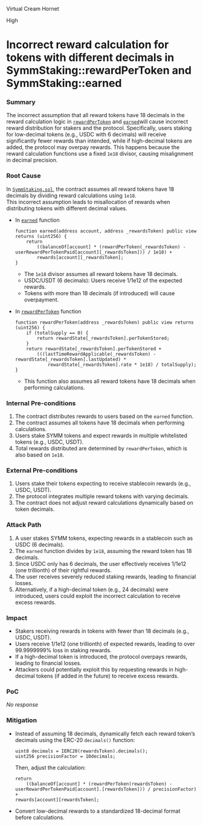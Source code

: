 Virtual Cream Hornet

High

# Incorrect reward calculation for tokens with different decimals in SymmStaking::rewardPerToken and SymmStaking::earned

### Summary

The incorrect assumption that all reward tokens have 18 decimals in the reward calculation logic in [`rewardPerToken`](https://github.com/sherlock-audit/2025-03-symm-io-stacking/blob/main/token/contracts/staking/SymmStaking.sol#L194) and [`earned`](https://github.com/sherlock-audit/2025-03-symm-io-stacking/blob/main/token/contracts/staking/SymmStaking.sol#L210)will cause incorrect reward distribution for stakers and the protocol. Specifically, users staking for low-decimal tokens (e.g., USDC with 6 decimals) will receive significantly fewer rewards than intended, while if high-decimal tokens are added, the protocol may overpay rewards. This happens because the reward calculation functions use a fixed `1e18` divisor, causing misalignment in decimal precision.

### Root Cause

In [`SymmStaking.sol`](https://github.com/sherlock-audit/2025-03-symm-io-stacking/blob/main/token/contracts/staking/SymmStaking.sol), the contract assumes all reward tokens have 18 decimals by dividing reward calculations using `1e18`.  
This incorrect assumption leads to misallocation of rewards when distributing tokens with different decimal values.

- In [`earned`](https://github.com/sherlock-audit/2025-03-symm-io-stacking/blob/main/token/contracts/staking/SymmStaking.sol#L210) function
  ```solidity
  function earned(address account, address _rewardsToken) public view returns (uint256) {
      return
          ((balanceOf[account] * (rewardPerToken(_rewardsToken) - userRewardPerTokenPaid[account][_rewardsToken])) / 1e18) +
          rewards[account][_rewardsToken];
  }
  ```
  - The `1e18` divisor assumes all reward tokens have 18 decimals.
  - USDC/USDT (6 decimals): Users receive 1/1e12 of the expected rewards.
  - Tokens with more than 18 decimals (if introduced) will cause overpayment.

- In [`rewardPerToken`](https://github.com/sherlock-audit/2025-03-symm-io-stacking/blob/main/token/contracts/staking/SymmStaking.sol#L194) function 
  ```solidity
  function rewardPerToken(address _rewardsToken) public view returns (uint256) {
      if (totalSupply == 0) {
          return rewardState[_rewardsToken].perTokenStored;
      }
      return rewardState[_rewardsToken].perTokenStored +
          (((lastTimeRewardApplicable(_rewardsToken) - rewardState[_rewardsToken].lastUpdated) *
              rewardState[_rewardsToken].rate * 1e18) / totalSupply);
  }
  ```
  - This function also assumes all reward tokens have 18 decimals when performing calculations.

### Internal Pre-conditions

1. The contract distributes rewards to users based on the `earned` function.
2. The contract assumes all tokens have 18 decimals when performing calculations.
3. Users stake SYMM tokens and expect rewards in multiple whitelisted tokens (e.g., USDC, USDT).
4. Total rewards distributed are determined by `rewardPerToken`, which is also based on `1e18`.

### External Pre-conditions

1. Users stake their tokens expecting to receive stablecoin rewards (e.g., USDC, USDT).
2. The protocol integrates multiple reward tokens with varying decimals.
3. The contract does not adjust reward calculations dynamically based on token decimals.

### Attack Path

1. A user stakes SYMM tokens, expecting rewards in a stablecoin such as USDC (6 decimals).
2. The `earned` function divides by `1e18`, assuming the reward token has 18 decimals.
3. Since USDC only has 6 decimals, the user effectively receives 1/1e12 (one trillionth) of their rightful rewards.
4. The user receives severely reduced staking rewards, leading to financial losses.
5. Alternatively, if a high-decimal token (e.g., 24 decimals) were introduced, users could exploit the incorrect calculation to receive excess rewards.

### Impact

- Stakers receiving rewards in tokens with fewer than 18 decimals (e.g., USDC, USDT).  
- Users receive 1/1e12 (one trillionth) of expected rewards, leading to over 99.9999999% loss in staking rewards.  
- If a high-decimal token is introduced, the protocol overpays rewards, leading to financial losses.  
- Attackers could potentially exploit this by requesting rewards in high-decimal tokens (if added in the future) to receive excess rewards.

### PoC

_No response_

### Mitigation

- Instead of assuming 18 decimals, dynamically fetch each reward token’s decimals using the ERC-20 `decimals()` function:
    ```solidity
    uint8 decimals = IERC20(rewardsToken).decimals();
    uint256 precisionFactor = 10decimals;
    ```
    Then, adjust the calculation:
    ```solidity
    return
        ((balanceOf[account] * (rewardPerToken(rewardsToken) - userRewardPerTokenPaid[account].[rewardsToken])) / precisionFactor) +
    rewards[account][rewardsToken];
    ```
- Convert low-decimal rewards to a standardized 18-decimal format before calculations.